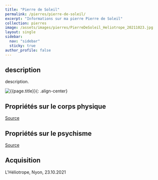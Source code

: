 ```yaml
---
title: "Pierre de Soleil"
permalink: /pierres/pierre-de-soleil/
excerpt: "Informations sur ma pierre Pierre de Soleil"
collection: pierres
image: /assets/images/pierres/PierreDeSoleil_Heliotrope_20211023.jpg
layout: single
sidebar:
  nav: "sidebar"
  sticky: true
author_profile: false
---
```


## description
description.

![{{page.title}}]({{page.image}} "Pierre de Soleil"){: .align-center}


## Propriétés sur le corps physique


[Source](https://)


## Propriétés sur le psychisme


[Source](https://)

## Acquisition
L'Héliotrope, Nyon, 23.10.2021
